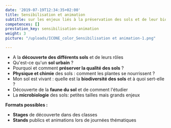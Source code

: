```yaml
---
date: '2019-07-19T12:34:35+02:00'
title: Sensibilisation et animation
subtitle: sur les enjeux liés à la préservation des sols et de leur biodiversité
competences: []
prestation_key: sensibilisation-animation
weight: 3
picture: "/uploads/ICONE_color_Sensibilisation et animation-1.png"

---
```

* A la **découverte des différents sols** et de leurs rôles
* Qu'est-ce qu'un **sol urbain** ?
* Pourquoi et comment **préserver la qualité des sols** ?
* **Physique et chimie** des sols : comment les plantes se nourrissent ?
* Mon sol est vivant : quelle est la **biodiversité des sols** et à quoi sert-elle ?
* Découverte de la **faune du sol** et de comment l'étudier
* La **microbiologie** des sols: petites tailles mais grands enjeux

**Formats possibles :**

* **Stages** de découverte dans des classes
* **Stands** publics et animations lors de journées thématiques